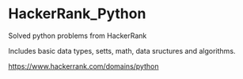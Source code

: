 # HackerRank_Python

Solved python problems from HackerRank

Includes basic data types, setts, math, data sructures and algorithms. 


https://www.hackerrank.com/domains/python
